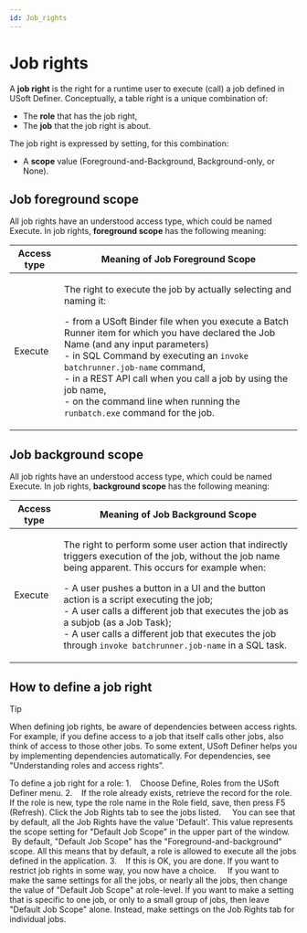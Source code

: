 ```yaml
---
id: Job_rights
---
```


# Job rights

A **job right** is the right for a runtime user to execute (call) a job defined in USoft Definer.
Conceptually, a table right is a unique combination of:

- The **role** that has the job right,
- The **job** that the job right is about.

The job right is expressed by setting, for this combination:

- A **scope** value (Foreground-and-Background, Background-only, or None).

## Job foreground scope

All job rights have an understood access type, which could be named Execute.
In job rights, **foreground scope** has the following meaning:

|**Access type**|**Meaning of Job Foreground Scope**|
|--------|--------|
|Execute |<p>The right to execute the job by actually selecting and naming it:</p><p>- from a USoft Binder file when you execute a Batch Runner item for which you have declared the Job Name (and any input parameters)<br/>- in SQL Command by executing an				`invoke batchrunner.job-name`				command,<br/>- in a REST API call when you call a job by using the job name,<br/>- on the command line when running the				`runbatch.exe`				command for the job.<br/></p>|



## Job background scope

All job rights have an understood access type, which could be named Execute.
In job rights, **background scope** has the following meaning:

|**Access type**|**Meaning of Job Background Scope**|
|--------|--------|
|Execute |<p>The right to perform some user action that indirectly triggers execution of the job, without the job name being apparent. This occurs for example when:</p><p>- A user pushes a button in a UI and the button action is a script executing the job;<br/>- A user calls a different job that executes the job as a subjob (as a Job Task);<br/>- A user calls a different job that executes the job through				`invoke batchrunner.job-name`				in a SQL task.<br/></p>|



## How to define a job right

> [!TIP]
> When defining job rights, be aware of dependencies between access rights. For example, if you define access to a job that itself calls other jobs, also think of access to those other jobs. To some extent, USoft Definer helps you by implementing dependencies automatically. For dependencies, see "Understanding roles and access rights”.

To define a job right for a role:
1.    Choose Define, Roles from the USoft Definer menu.
2.    If the role already exists, retrieve the record for the role. If the role is new, type the role name in the Role field, save, then press F5 (Refresh). Click the Job Rights tab to see the jobs listed.
    You can see that by default, all the Job Rights have the value 'Default'. This value represents the scope setting for "Default Job Scope" in the upper part of the window.
    By default, "Default Job Scope" has the "Foreground-and-background" scope. All this means that by default, a role is allowed to execute all the jobs defined in the application.
3.    If this is OK, you are done. If you want to restrict job rights in some way, you now have a choice.
    If you want to make the same settings for all the jobs, or nearly all the jobs, then change the value of "Default Job Scope" at role-level.
If you want to make a setting that is specific to one job, or only to a small group of jobs, then leave "Default Job Scope" alone. Instead, make settings on the Job Rights tab for individual jobs.

 

 

 